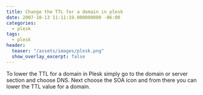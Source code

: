 ```yaml
---
title: Change the TTL for a domain in plesk
date: 2007-10-13 11:11:19.000000000 -06:00
categories:
  - plesk
tags:
  - plesk
header:
  teaser: "/assets/images/plesk.png"
  show_overlay_excerpt: false
---
```

To lower the TTL for a domain in Plesk simply go to the domain or server section and choose DNS. Next choose the SOA icon and from there you can lower the TTL value for a domain.
